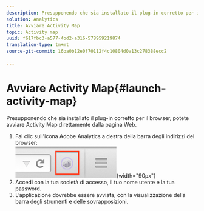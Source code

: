 ```yaml
---
description: Presupponendo che sia installato il plug-in corretto per il browser, potete avviare Activity Map direttamente dalla pagina Web.
solution: Analytics
title: Avviare Activity Map
topic: Activity map
uuid: f617fbc3-a577-4bd2-a316-578959219874
translation-type: tm+mt
source-git-commit: 16ba0b12e0f70112f4c10804d0a13c278388ecc2

---
```



# Avviare Activity Map{#launch-activity-map}

Presupponendo che sia installato il plug-in corretto per il browser, potete avviare Activity Map direttamente dalla pagina Web.

1. Fai clic sull'icona Adobe Analytics a destra della barra degli indirizzi del browser:\
   ![](assets/an_icon.png){width="90px"}
1. Accedi con la tua società di accesso, il tuo nome utente e la tua password.
1. L’applicazione dovrebbe essere avviata, con la visualizzazione della barra degli strumenti e delle sovrapposizioni.

